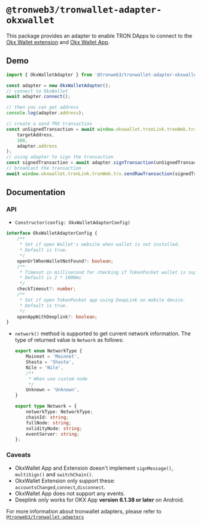 # `@tronweb3/tronwallet-adapter-okxwallet`

This package provides an adapter to enable TRON DApps to connect to the [Okx Wallet extension](https://chromewebstore.google.com/detail/okx-wallet/mcohilncbfahbmgdjkbpemcciiolgcge) and [Okx Wallet App](https://www.okx.com/download).

## Demo

```typescript
import { OkxWalletAdapter } from '@tronweb3/tronwallet-adapter-okxwallet';

const adapter = new OkxWalletAdapter();
// connect to OkxWallet
await adapter.connect();

// then you can get address
console.log(adapter.address);

// create a send TRX transaction
const unSignedTransaction = await window.okxwallet.tronLink.tronWeb.transactionBuilder.sendTrx(
    targetAddress,
    100,
    adapter.address
);
// using adapter to sign the transaction
const signedTransaction = await adapter.signTransaction(unSignedTransaction);
// broadcast the transaction
await window.okxwallet.tronLink.tronWeb.trx.sendRawTransaction(signedTransaction);
```

## Documentation

### API

-   `Constructor(config: OkxWalletAdapterConfig)`

```typescript
interface OkxWalletAdapterConfig {
    /**
     * Set if open Wallet's website when wallet is not installed.
     * Default is true.
     */
    openUrlWhenWalletNotFound?: boolean;
    /**
     * Timeout in millisecond for checking if TokenPocket wallet is supported.
     * Default is 2 * 1000ms
     */
    checkTimeout?: number;
    /**
     * Set if open TokenPocket app using DeepLink on mobile device.
     * Default is true.
     */
    openAppWithDeeplink?: boolean;
}
```

-   `network()` method is supported to get current network information. The type of returned value is `Network` as follows:

    ```typescript
    export enum NetworkType {
        Mainnet = 'Mainnet',
        Shasta = 'Shasta',
        Nile = 'Nile',
        /**
         * When use custom node
         */
        Unknown = 'Unknown',
    }

    export type Network = {
        networkType: NetworkType;
        chainId: string;
        fullNode: string;
        solidityNode: string;
        eventServer: string;
    };
    ```

### Caveats

-   OkxWallet App and Extension doesn't implement `signMessage()`, `multiSign()` and `switchChain()`.
-   OkxWallet Extension only support these: `accountsChanged`,`connect`,`disconnect`.
-   OkxWallet App does not support any events.
-   Deeplink only works for OKX App **version 6.1.38 or later** on Android.

For more information about tronwallet adapters, please refer to [`@tronweb3/tronwallet-adapters`](https://github.com/tronweb3/tronwallet-adapter/tree/main/packages/adapters/adapters)
